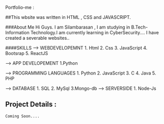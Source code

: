 Portfolio-me : 

##This wbsite was written in HTML , CSS and JAVASCRIPT.

###About Me
  Hi Guys. I am Silambarasan , I am studying in B.Tech-Information Technology.I am currently learning in   CyberSecurity....
  I have created a severable websites..

  ####SKILLS
    --> WEBDEVELOPEMNT
            1. Html
            2. Css
            3. JavaScript
            4. Bootsrap
            5. ReactJS
            
  --> APP DEVELOPEMENT
          1.Python

  --> PROGRAMMING LANGUAGES
          1. Python
          2. JavaScript
          3. C
          4. Java
          5. PHP

  --> DATABASE 
          1. SQL
          2. MySql
          3.Mongo-db
  --> SERVERSIDE
          1. Node-Js


## Project Details : 
    Coming Soon....
